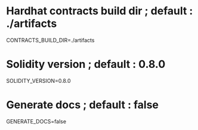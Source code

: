 # Hardhat contracts build dir ; default : ./artifacts
CONTRACTS_BUILD_DIR=./artifacts
# Solidity version ; default : 0.8.0
SOLIDITY_VERSION=0.8.0
# Generate docs ; default : false
GENERATE_DOCS=false
